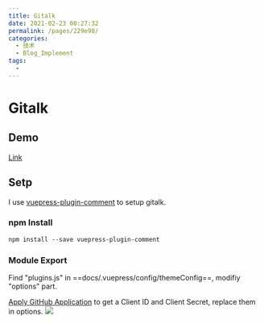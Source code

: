 ```yaml
---
title: Gitalk
date: 2021-02-23 00:27:32
permalink: /pages/229e98/
categories:
  - 技术
  - Blog_Implement
tags:
  - 
---
```

# Gitalk
## Demo
[Link](https://gitalk.github.io/)
## Setp
I use [vuepress-plugin-comment](https://github.com/dongyuanxin/vuepress-plugin-comment) to setup gitalk.
### npm Install
```cl
npm install --save vuepress-plugin-comment
```
### Module Export
Find "plugins.js" in ==docs/.vuepress/config/themeConfig==, modifiy "options" part.

[Apply GitHub Application](https://github.com/settings/applications/new) to get a Client ID and Client Secret, replace them in options.
![](https://cdn.jsdelivr.net/gh/LiMarcus/ImageStorage/vueblog/github_application.PNG)
